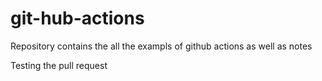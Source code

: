 # git-hub-actions
Repository contains the all the exampls of github actions as well as notes

Testing the pull request
